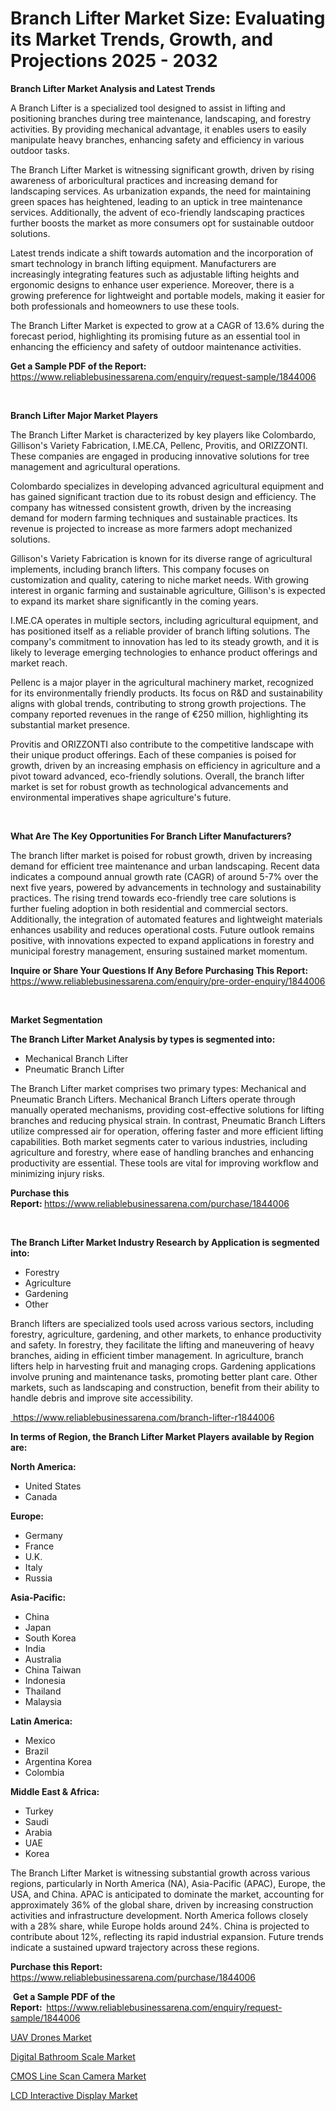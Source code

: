 <p><h1>Branch Lifter Market Size: Evaluating its Market Trends, Growth, and Projections 2025 - 2032</h1></p><p><strong>Branch Lifter Market Analysis and Latest Trends</strong></p>
<p><p>A Branch Lifter is a specialized tool designed to assist in lifting and positioning branches during tree maintenance, landscaping, and forestry activities. By providing mechanical advantage, it enables users to easily manipulate heavy branches, enhancing safety and efficiency in various outdoor tasks. </p><p>The Branch Lifter Market is witnessing significant growth, driven by rising awareness of arboricultural practices and increasing demand for landscaping services. As urbanization expands, the need for maintaining green spaces has heightened, leading to an uptick in tree maintenance services. Additionally, the advent of eco-friendly landscaping practices further boosts the market as more consumers opt for sustainable outdoor solutions.</p><p>Latest trends indicate a shift towards automation and the incorporation of smart technology in branch lifting equipment. Manufacturers are increasingly integrating features such as adjustable lifting heights and ergonomic designs to enhance user experience. Moreover, there is a growing preference for lightweight and portable models, making it easier for both professionals and homeowners to use these tools.</p><p>The Branch Lifter Market is expected to grow at a CAGR of 13.6% during the forecast period, highlighting its promising future as an essential tool in enhancing the efficiency and safety of outdoor maintenance activities.</p></p>
<p><strong>Get a Sample PDF of the Report:&nbsp;</strong> <a href="https://www.reliablebusinessarena.com/enquiry/request-sample/1844006?utm_campaign=1990&utm_medium=2&utm_source=Github&utm_content=ia&utm_term=28022025&utm_id=branch-lifter">https://www.reliablebusinessarena.com/enquiry/request-sample/1844006</a></p>
<p>&nbsp;</p>
<p><strong>Branch Lifter Major Market Players</strong></p>
<p><p>The Branch Lifter Market is characterized by key players like Colombardo, Gillison's Variety Fabrication, I.ME.CA, Pellenc, Provitis, and ORIZZONTI. These companies are engaged in producing innovative solutions for tree management and agricultural operations.</p><p>Colombardo specializes in developing advanced agricultural equipment and has gained significant traction due to its robust design and efficiency. The company has witnessed consistent growth, driven by the increasing demand for modern farming techniques and sustainable practices. Its revenue is projected to increase as more farmers adopt mechanized solutions.</p><p>Gillison's Variety Fabrication is known for its diverse range of agricultural implements, including branch lifters. This company focuses on customization and quality, catering to niche market needs. With growing interest in organic farming and sustainable agriculture, Gillison's is expected to expand its market share significantly in the coming years.</p><p>I.ME.CA operates in multiple sectors, including agricultural equipment, and has positioned itself as a reliable provider of branch lifting solutions. The company's commitment to innovation has led to its steady growth, and it is likely to leverage emerging technologies to enhance product offerings and market reach.</p><p>Pellenc is a major player in the agricultural machinery market, recognized for its environmentally friendly products. Its focus on R&D and sustainability aligns with global trends, contributing to strong growth projections. The company reported revenues in the range of €250 million, highlighting its substantial market presence.</p><p>Provitis and ORIZZONTI also contribute to the competitive landscape with their unique product offerings. Each of these companies is poised for growth, driven by an increasing emphasis on efficiency in agriculture and a pivot toward advanced, eco-friendly solutions. Overall, the branch lifter market is set for robust growth as technological advancements and environmental imperatives shape agriculture's future.</p></p>
<p>&nbsp;</p>
<p><strong>What Are The Key Opportunities For Branch Lifter Manufacturers?</strong></p>
<p><p>The branch lifter market is poised for robust growth, driven by increasing demand for efficient tree maintenance and urban landscaping. Recent data indicates a compound annual growth rate (CAGR) of around 5-7% over the next five years, powered by advancements in technology and sustainability practices. The rising trend towards eco-friendly tree care solutions is further fueling adoption in both residential and commercial sectors. Additionally, the integration of automated features and lightweight materials enhances usability and reduces operational costs. Future outlook remains positive, with innovations expected to expand applications in forestry and municipal forestry management, ensuring sustained market momentum.</p></p>
<p><strong>Inquire or Share Your Questions If Any Before Purchasing This Report:</strong> <a href="https://www.reliablebusinessarena.com/enquiry/pre-order-enquiry/1844006?utm_campaign=1990&utm_medium=2&utm_source=Github&utm_content=ia&utm_term=28022025&utm_id=branch-lifter">https://www.reliablebusinessarena.com/enquiry/pre-order-enquiry/1844006</a></p>
<p>&nbsp;</p>
<p><strong>Market Segmentation</strong></p>
<p><strong>The Branch Lifter Market Analysis by types is segmented into:</strong></p>
<p><ul><li>Mechanical Branch Lifter</li><li>Pneumatic Branch Lifter</li></ul></p>
<p><p>The Branch Lifter market comprises two primary types: Mechanical and Pneumatic Branch Lifters. Mechanical Branch Lifters operate through manually operated mechanisms, providing cost-effective solutions for lifting branches and reducing physical strain. In contrast, Pneumatic Branch Lifters utilize compressed air for operation, offering faster and more efficient lifting capabilities. Both market segments cater to various industries, including agriculture and forestry, where ease of handling branches and enhancing productivity are essential. These tools are vital for improving workflow and minimizing injury risks.</p></p>
<p><strong>Purchase this Report:&nbsp;</strong><a href="https://www.reliablebusinessarena.com/purchase/1844006?utm_campaign=1990&utm_medium=2&utm_source=Github&utm_content=ia&utm_term=28022025&utm_id=branch-lifter">https://www.reliablebusinessarena.com/purchase/1844006</a></p>
<p>&nbsp;</p>
<p><strong>The Branch Lifter Market Industry Research by Application is segmented into:</strong></p>
<p><ul><li>Forestry</li><li>Agriculture</li><li>Gardening</li><li>Other</li></ul></p>
<p><p>Branch lifters are specialized tools used across various sectors, including forestry, agriculture, gardening, and other markets, to enhance productivity and safety. In forestry, they facilitate the lifting and maneuvering of heavy branches, aiding in efficient timber management. In agriculture, branch lifters help in harvesting fruit and managing crops. Gardening applications involve pruning and maintenance tasks, promoting better plant care. Other markets, such as landscaping and construction, benefit from their ability to handle debris and improve site accessibility.</p></p>
<p><a href="https://www.reliablebusinessarena.com/branch-lifter-r1844006?utm_campaign=1990&utm_medium=2&utm_source=Github&utm_content=ia&utm_term=28022025&utm_id=branch-lifter">&nbsp;https://www.reliablebusinessarena.com/branch-lifter-r1844006</a></p>
<p><strong>In terms of Region, the Branch Lifter Market Players available by Region are:</strong></p>
<p>
    <p> <strong> North America: </strong>
        <ul>
            <li>United States</li>
            <li>Canada</li>
        </ul>
        </p> 
    <p> <strong> Europe: </strong>
        <ul>
            <li>Germany</li>
            <li>France</li>
            <li>U.K.</li>
            <li>Italy</li>
            <li>Russia</li>
        </ul>
        </p> 
    <p> <strong> Asia-Pacific: </strong>
        <ul>
            <li>China</li>
            <li>Japan</li>
            <li>South Korea</li>
            <li>India</li>
            <li>Australia</li>
            <li>China Taiwan</li>
            <li>Indonesia</li>
            <li>Thailand</li>
            <li>Malaysia</li>
        </ul>
        </p> 
    <p> <strong> Latin America: </strong>
        <ul>
            <li>Mexico</li>
            <li>Brazil</li>
            <li>Argentina Korea</li>
            <li>Colombia</li>
        </ul>
        </p> 
    <p> <strong> Middle East & Africa: </strong>
        <ul>
            <li>Turkey</li>
            <li>Saudi</li>
            <li>Arabia</li>
            <li>UAE</li>
            <li>Korea</li>
        </ul>
    </p>
    </p>
<p><p>The Branch Lifter Market is witnessing substantial growth across various regions, particularly in North America (NA), Asia-Pacific (APAC), Europe, the USA, and China. APAC is anticipated to dominate the market, accounting for approximately 36% of the global share, driven by increasing construction activities and infrastructure development. North America follows closely with a 28% share, while Europe holds around 24%. China is projected to contribute about 12%, reflecting its rapid industrial expansion. Future trends indicate a sustained upward trajectory across these regions.</p></p>
<p><strong>Purchase this Report: </strong><a href="https://www.reliablebusinessarena.com/purchase/1844006?utm_campaign=1990&utm_medium=2&utm_source=Github&utm_content=ia&utm_term=28022025&utm_id=branch-lifter">https://www.reliablebusinessarena.com/purchase/1844006</a></p>
<p>&nbsp;<strong>Get a Sample PDF of the Report:&nbsp;&nbsp;</strong><a href="https://www.reliablebusinessarena.com/enquiry/request-sample/1844006?utm_campaign=1990&utm_medium=2&utm_source=Github&utm_content=ia&utm_term=28022025&utm_id=branch-lifter">https://www.reliablebusinessarena.com/enquiry/request-sample/1844006</a></p>
<p><strong></strong></p>
<p><p><a href="https://github.com/pimanoruman/Market-Research-Report-List-1/blob/main/uav-drones-market.md?utm_campaign=1990&utm_medium=2&utm_source=Github&utm_content=ia&utm_term=28022025&utm_id=branch-lifter">UAV Drones Market</a></p><p><a href="https://github.com/bensemilia864/Market-Research-Report-List-1/blob/main/digital-bathroom-scale-market.md?utm_campaign=1990&utm_medium=2&utm_source=Github&utm_content=ia&utm_term=28022025&utm_id=branch-lifter">Digital Bathroom Scale Market</a></p><p><a href="https://github.com/gerdabatiskzv9/Market-Research-Report-List-1/blob/main/cmos-line-scan-camera-market.md?utm_campaign=1990&utm_medium=2&utm_source=Github&utm_content=ia&utm_term=28022025&utm_id=branch-lifter">CMOS Line Scan Camera Market</a></p><p><a href="https://github.com/sungbruington660/Market-Research-Report-List-1/blob/main/lcd-interactive-display-market.md?utm_campaign=1990&utm_medium=2&utm_source=Github&utm_content=ia&utm_term=28022025&utm_id=branch-lifter">LCD Interactive Display Market</a></p></p>